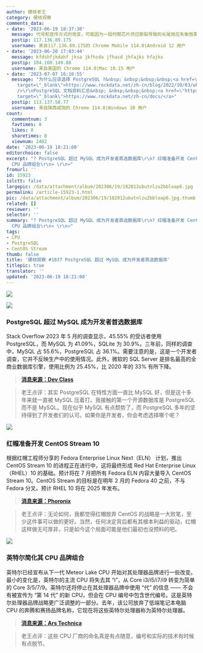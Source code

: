 ```yaml
---
author: 硬核老王
category: 硬核观察
comments_data:
- date: '2023-06-19 18:37:30'
  message: 代号和宣传方式的改变，可能因为一段时期芯片供应断裂导致的长尾效应失衡亟需重建。
  postip: 117.136.89.175
  username: 来自117.136.89.175的 Chrome Mobile 114.0|Android 12 用户
- date: '2023-06-20 17:03:44'
  message: kfdshfjkdahf jksa jkfhsda jfhasd jhfajks hfajks
  postip: 104.160.149.88
  username: 来自美国的 Chrome 114.0|Mac 10.15 用户
- date: '2023-07-07 16:10:55'
  message: "为什么应该选择 PostgreSQL ?&nbsp; &nbsp;&nbsp;&nbsp;<a href=\"https://www.rockdata.net/zh-cn/blog/2022/10/03/why-postgres/\"
    target=\"_blank\">https://www.rockdata.net/zh-cn/blog/2022/10/03/why-postgres/</a><br
    />\r\nPostgreSQL 文档资料汇总&nbsp; &nbsp;&nbsp;&nbsp;<a href=\"https://www.rockdata.net/zh-cn/docs/\"
    target=\"_blank\">https://www.rockdata.net/zh-cn/docs/</a>"
  postip: 113.137.58.77
  username: 来自陕西咸阳的 Chrome 114.0|Windows 10 用户
count:
  commentnum: 3
  favtimes: 0
  likes: 0
  sharetimes: 0
  viewnum: 2402
date: '2023-06-19 18:21:00'
editorchoice: false
excerpt: "? PostgreSQL 超过 MySQL 成为开发者首选数据库\r\n? 红帽准备开发 CentOS Stream 10\r\n? 英特尔简化其
  CPU 品牌组合\r\n» \r\n»"
fromurl: ''
id: 15923
islctt: false
largepic: /data/attachment/album/202306/19/182012ubutnlzu2bbloap6.jpg
permalink: /article-15923-1.html
pic: /data/attachment/album/202306/19/182012ubutnlzu2bbloap6.jpg.thumb.jpg
related: []
reviewer: ''
selector: ''
summary: "? PostgreSQL 超过 MySQL 成为开发者首选数据库\r\n? 红帽准备开发 CentOS Stream 10\r\n? 英特尔简化其
  CPU 品牌组合\r\n» \r\n»"
tags:
- CPU
- PostgreSQL
- CentOS Stream
thumb: false
title: '硬核观察 #1037 PostgreSQL 超过 MySQL 成为开发者首选数据库'
titlepic: true
translator: ''
updated: '2023-06-19 18:21:00'
---
```


![](/data/attachment/album/202306/19/182012ubutnlzu2bbloap6.jpg)


![](/data/attachment/album/202306/19/182022vaooooealev286y6.jpg)


### PostgreSQL 超过 MySQL 成为开发者首选数据库


Stack Overflow 2023 年 5 月的调查显示，45.55% 的受访者使用 PostgreSQL，而 MySQL 为 41.09%，SQLite 为 30.9%。三年前，同样的调查中，MySQL 占 55.6%，PostgreSQL 占 36.1%。需要注意的是，这是一个开发者调查，它并不反映生产中的使用情况。此外，微软的 SQL Server 是排名最高的全商业数据库引擎，使用比例为 25.45%，比 2020 年的 33% 有所下降。



> 
> **[消息来源：Dev Class](https://devclass.com/2023/06/13/postgresql-now-top-developer-choice-ahead-of-mysql-according-to-massive-new-survey/)**
> 
> 
> 



> 
> 老王点评：其实 PostgreSQL 在特性方面一直比 MySQL 好，但是这十多年来就一直被 MySQL 压着打。我接触的第一个开源数据库是 PostgreSQL 而不是 MySQL。现在似乎 MySQL 有点颓势了，而 PostgreSQL 多年的坚持得到了开发者们的认可。如果你是开发者，你会考虑选择哪个呢？
> 
> 
> 


![](/data/attachment/album/202306/19/182038dqwywk3dm8zuakch.jpg)


### 红帽准备开发 CentOS Stream 10


根据红帽工程师分享的 Fedora Enterprise Linux Next（ELN） 计划，推出 CentOS Stream 10 的进程正在进行中，这将最终形成 Red Hat Enterprise Linux（RHEL）10 的基础。预计将在 7 月把所有 Fedora ELN 内容大量导入 CentOS Stream 10。CentOS Stream 的目标是在明年 2 月的 Fedora 40 之前，不与 Fedora 分叉。预计 RHEL 10 将在 2025 年发布。



> 
> **[消息来源：Phoronix](https://www.phoronix.com/news/CentOS-Stream-10-Start)**
> 
> 
> 



> 
> 老王点评：无论如何，我都觉得红帽放弃 CentOS 的战略是一大败笔，至少这件事可以做的更好。当然，任何决定背后都有其根本利益的驱动，红帽这样做无可厚非，只是如今这个局面可能是他们最初也没预料的吧。
> 
> 
> 


![](/data/attachment/album/202306/19/182053eybejq53v8ewgmfy.jpg)


### 英特尔简化其 CPU 品牌组合


英特尔已经宣布从下一代 Meteor Lake CPU 开始对其处理器品牌进行一些改变。最小的变化是，英特尔的主流 CPU 将失去其 “i”，从 Core i3/i5/i7/i9 转变为简单的 Core 3/5/7/9。英特尔还将停止在其处理器品牌中使用 “代” 的信息 —— 不会有被宣传为 “第 14 代” 的新 CPU，但会在 CPU 编号中包含世代编号。这是英特尔处理器品牌战略更广泛调整的一部分。去年，该公司放弃了低端笔记本电脑 CPU 的奔腾和赛扬品牌名称，它现在将这些英特尔处理器称为英特尔处理器。



> 
> **[消息来源：Ars Technica](https://arstechnica.com/gadgets/2023/06/next-gen-core-and-core-ultra-cpus-lose-an-i-as-intel-shuffles-its-branding/)**
> 
> 
> 



> 
> 老王点评：这些 CPU 厂商的命名真是有点随意，编号和实际的技术有时候有点脱节。
> 
> 
>